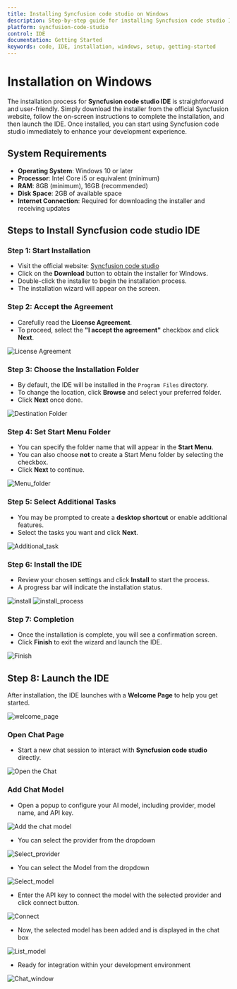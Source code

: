 ```yaml
---
title: Installing Syncfusion code studio on Windows
description: Step-by-step guide for installing Syncfusion code studio IDE on Windows operating system
platform: syncfusion-code-studio
control: IDE
documentation: Getting Started
keywords: code, IDE, installation, windows, setup, getting-started
---
```


# Installation on Windows

The installation process for **Syncfusion code studio IDE** is straightforward and user-friendly. Simply download the installer from the official Syncfusion website, follow the on-screen instructions to complete the installation, and then launch the IDE. Once installed, you can start using Syncfusion code studio immediately to enhance your development experience.


## System Requirements

- **Operating System**: Windows 10 or later
- **Processor**: Intel Core i5 or equivalent (minimum)
- **RAM**: 8GB (minimum), 16GB (recommended)
- **Disk Space**: 2GB of available space
- **Internet Connection**: Required for downloading the installer and receiving updates

##  Steps to Install Syncfusion code studio IDE

### Step 1: Start Installation

- Visit the official website: [Syncfusion code studio](https://www.syncfusion.com/code-studio)
- Click on the **Download** button to obtain the installer for Windows.
- Double-click the installer to begin the installation process.
- The installation wizard will appear on the screen.


###  Step 2: Accept the Agreement

- Carefully read the **License Agreement**.
- To proceed, select the **"I accept the agreement"** checkbox and click **Next**.

<img src="./getting_started_image/windows1.png" alt="License Agreement"  />

###  Step 3: Choose the Installation Folder

- By default, the IDE will be installed in the `Program Files` directory.
- To change the location, click **Browse** and select your preferred folder.
- Click **Next** once done.

<img src="./getting_started_image/windowsloc.png" alt="Destination Folder"  />

### Step 4: Set Start Menu Folder

- You can specify the folder name that will appear in the **Start Menu**.
- You can also choose **not** to create a Start Menu folder by selecting the checkbox.
- Click **Next** to continue.

<img src="./getting_started_image/windowsmenu.png" alt="Menu_folder"  />

### Step 5: Select Additional Tasks

- You may be prompted to create a **desktop shortcut** or enable additional features.
- Select the tasks you want and click **Next**.

<img src="./getting_started_image/windows2.png" alt="Additional_task"  />

### Step 6: Install the IDE

- Review your chosen settings and click **Install** to start the process.
- A progress bar will indicate the installation status.

<img src="./getting_started_image/windows3.png" alt="install"  />

<img src="./getting_started_image/windows4.png" alt="install_process"  />

###  Step 7: Completion

- Once the installation is complete, you will see a confirmation screen.
- Click **Finish** to exit the wizard and launch the IDE.

<img src="./getting_started_image/windows5.png" alt="Finish"  />



##  Step 8: Launch the IDE

After installation, the IDE launches with a **Welcome Page** to help you get started.

<img src="./getting_started_image/winopenchat.png" alt="welcome_page"  />

###  Open Chat Page

- Start a new chat session to interact with **Syncfusion code studio** directly.

<img src="./getting_started_image/openchatpage.png" alt="Open the Chat"  />

### Add Chat Model

- Open a popup to configure your AI model, including provider, model name, and API key. 

<img src="./getting_started_image/addchatmodelopen.png" alt="Add the chat model"  />

- You can select the provider from the dropdown

<img src="./getting_started_image/AddopenAi.png" alt="Select_provider"  />

- You can select the Model from the dropdown

<img src="./getting_started_image/Addgptmodel.png" alt="Select_model"  />

- Enter the API key to connect the model with the selected provider and click connect button.

<img src="./getting_started_image/AddAPIkey.png" alt="Connect"  />

- Now, the selected model has been added and is displayed in the chat box

<img src="./getting_started_image/selectmodel.png" alt="List_model"  />

- Ready for integration within your development environment

<img src="./getting_started_image/modelresponse.png" alt="Chat_window"  />



